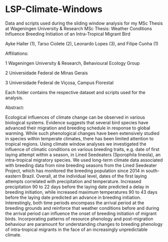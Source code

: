 # LSP-Climate-Windows
Data and scripts used during the sliding window analysis for my MSc Thesis at Wageningen University & Research
MSc Thesis: Weather Conditions Influence Breeding Initiation of an Intra-Tropical Migrant Bird

Ayke Haller (1), Tarso Ciolete (2), Leonardo Lopes (3), and Filipe Cunha (1)

Affiliations:

1 Wageningen University & Research, Behavioural Ecology Group

2 Universidade Federal de Minas Gerais

3 Universidade Federal de Viçosa, Campus Florestal

Each folder contains the respective dataset and scripts used for the analysis.

Abstract:

Ecological influences of climate change can be observed in various biological systems. Evidence suggests that several bird species have advanced their migration and breeding schedule in response to global warming. While such phenological changes have been extensively studied in species within temperate climates, there has been limited attention to tropical regions. Using climate window analyses we investigated the influence of climatic conditions on various breeding traits, e.g. date of first laying attempt within a season, in Lined Seedeaters (Sporophila lineola), an intra-tropical migratory species. We used long-term climate data associated with breeding data from nine breeding seasons from the Lined Seedeater Project, which has monitored the breeding population since 2014 in south-eastern Brazil. Overall, at the individual level, dates of the first laying attempts correlated with precipitation and temperature. Increased precipitation 90 to 22 days before the laying date predicted a delay in breeding initiation, while increased maximum temperatures 90 to 43 days before the laying date predicted an advance in breeding initiation. Interestingly, both time periods encompass the arrival period at the breeding grounds and reinforce that weather conditions before and during the arrival period can influence the onset of breeding initiation of migrant birds. Incorporating patterns of resource phenology and post-migration behaviour are paramount for understanding changes to breeding phenology of intra-tropical migrants in the face of an increasingly unpredictable climate.
